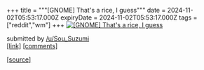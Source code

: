 +++
title = """[GNOME] That's a rice, I guess"""
date = 2024-11-02T05:53:17.000Z
expiryDate = 2024-11-02T05:53:17.000Z
tags = ["reddit","wm"]
+++
[![[GNOME] That's a rice, I guess](https://b.thumbs.redditmedia.com/4JuF0wmwOEYPDqS2ntgD8VYtRwYpXeZTUy8shbvyyJk.jpg "[GNOME] That's a rice, I guess")](https://www.reddit.com/r/unixporn/comments/1ghpyap/gnome_thats_a_rice_i_guess/)

submitted by [/u/Sou\_Suzumi](https://www.reddit.com/user/Sou_Suzumi)  
[\[link\]](https://www.reddit.com/gallery/1ghpyap) [\[comments\]](https://www.reddit.com/r/unixporn/comments/1ghpyap/gnome_thats_a_rice_i_guess/)

[[source]](https://www.reddit.com/r/unixporn/comments/1ghpyap/gnome_thats_a_rice_i_guess/)
